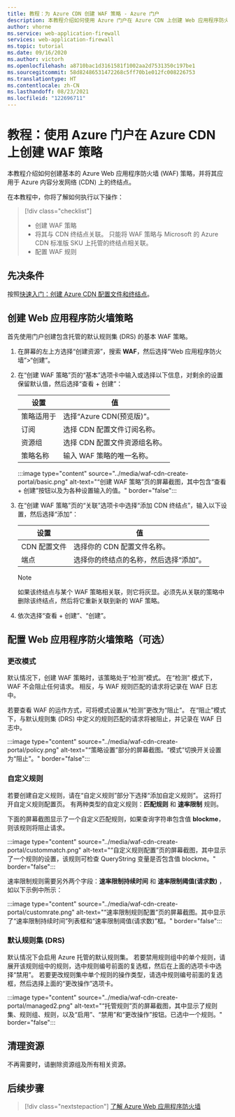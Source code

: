 ```yaml
---
title: 教程：为 Azure CDN 创建 WAF 策略 - Azure 门户
description: 本教程介绍如何使用 Azure 门户在 Azure CDN 上创建 Web 应用程序防火墙 (WAF) 策略。
author: vhorne
ms.service: web-application-firewall
services: web-application-firewall
ms.topic: tutorial
ms.date: 09/16/2020
ms.author: victorh
ms.openlocfilehash: a8710bac1d3161581f1002aa2d7531350c197be1
ms.sourcegitcommit: 58d82486531472268c5ff70b1e012fc008226753
ms.translationtype: HT
ms.contentlocale: zh-CN
ms.lasthandoff: 08/23/2021
ms.locfileid: "122696711"
---
```

# <a name="tutorial-create-a-waf-policy-on-azure-cdn-using-the-azure-portal"></a>教程：使用 Azure 门户在 Azure CDN 上创建 WAF 策略

本教程介绍如何创建基本的 Azure Web 应用程序防火墙 (WAF) 策略，并将其应用于 Azure 内容分发网络 (CDN) 上的终结点。

在本教程中，你将了解如何执行以下操作：

> [!div class="checklist"]
> * 创建 WAF 策略
> * 将其与 CDN 终结点关联。 只能将 WAF 策略与 Microsoft 的 Azure CDN 标准版  SKU 上托管的终结点相关联。
> * 配置 WAF 规则

## <a name="prerequisites"></a>先决条件

按照[快速入门：创建 Azure CDN 配置文件和终结点](../../cdn/cdn-create-new-endpoint.md)。 

## <a name="create-a-web-application-firewall-policy"></a>创建 Web 应用程序防火墙策略

首先使用门户创建包含托管的默认规则集 (DRS) 的基本 WAF 策略。

1. 在屏幕的左上方选择“创建资源”，搜索 **WAF**，然后选择“Web 应用程序防火墙”>“创建”。   
2. 在“创建 WAF 策略”页的“基本”选项卡中输入或选择以下信息，对剩余的设置保留默认值，然后选择“查看 + 创建”：   

    | 设置                 | 值                                              |
    | ---                     | ---                                                |
    | 策略适用于            |选择“Azure CDN(预览版)”。|
    | 订阅            |选择 CDN 配置文件订阅名称。|
    | 资源组          |选择 CDN 配置文件资源组名称。|
    | 策略名称             |输入 WAF 策略的唯一名称。|

   :::image type="content" source="../media/waf-cdn-create-portal/basic.png" alt-text="“创建 WAF 策略”页的屏幕截图，其中包含“查看 + 创建”按钮以及为各种设置输入的值。" border="false":::

3. 在“创建 WAF 策略”页的“关联”选项卡中选择“添加 CDN 终结点”，输入以下设置，然后选择“添加”：    

    | 设置                 | 值                                              |
    | ---                     | ---                                                |
    | CDN 配置文件              | 选择你的 CDN 配置文件名称。|
    | 端点           | 选择你的终结点的名称，然后选择“添加”。 |
    
    > [!NOTE]
    > 如果该终结点与某个 WAF 策略相关联，则它将灰显。必须先从关联的策略中删除该终结点，然后将它重新关联到新的 WAF 策略。
1. 依次选择“查看 + 创建”、“创建”。  

## <a name="configure-web-application-firewall-policy-optional"></a>配置 Web 应用程序防火墙策略（可选）

### <a name="change-mode"></a>更改模式

默认情况下，创建 WAF 策略时，该策略处于“检测”模式。  在“检测”  模式下，WAF 不会阻止任何请求。 相反，与 WAF 规则匹配的请求将记录在 WAF 日志中。

若要查看 WAF 的运作方式，可将模式设置从“检测”更改为“阻止”。   在“阻止”模式下，与默认规则集 (DRS) 中定义的规则匹配的请求将被阻止，并记录在 WAF 日志中。 

 :::image type="content" source="../media/waf-cdn-create-portal/policy.png" alt-text="“策略设置”部分的屏幕截图。“模式”切换开关设置为“阻止”。" border="false":::

### <a name="custom-rules"></a>自定义规则

若要创建自定义规则，请在“自定义规则”部分下选择“添加自定义规则”。   这将打开自定义规则配置页。 有两种类型的自定义规则：**匹配规则** 和 **速率限制** 规则。

下面的屏幕截图显示了一个自定义匹配规则，如果查询字符串包含值 **blockme**，则该规则将阻止请求。

:::image type="content" source="../media/waf-cdn-create-portal/custommatch.png" alt-text="“自定义规则配置”页的屏幕截图，其中显示了一个规则的设置，该规则可检查 QueryString 变量是否包含值 blockme。" border="false":::

速率限制规则需要另外两个字段：**速率限制持续时间** 和 **速率限制阈值(请求数)** ，如以下示例中所示：

:::image type="content" source="../media/waf-cdn-create-portal/customrate.png" alt-text="“速率限制规则配置”页的屏幕截图。其中显示了“速率限制持续时间”列表框和“速率限制阈值(请求数)”框。" border="false":::

### <a name="default-rule-set-drs"></a>默认规则集 (DRS)

默认情况下会启用 Azure 托管的默认规则集。 若要禁用规则组中的单个规则，请展开该规则组中的规则，选中规则编号前面的复选框，然后在上面的选项卡中选择“禁用”。  若要更改规则集中单个规则的操作类型，请选中规则编号前面的复选框，然后选择上面的“更改操作”选项卡。 

 :::image type="content" source="../media/waf-cdn-create-portal/managed2.png" alt-text="“托管规则”页的屏幕截图，其中显示了规则集、规则组、规则，以及“启用”、“禁用”和“更改操作”按钮。已选中一个规则。" border="false":::

## <a name="clean-up-resources"></a>清理资源

不再需要时，请删除资源组及所有相关资源。


## <a name="next-steps"></a>后续步骤

> [!div class="nextstepaction"]
> [了解 Azure Web 应用程序防火墙](../overview.md)
